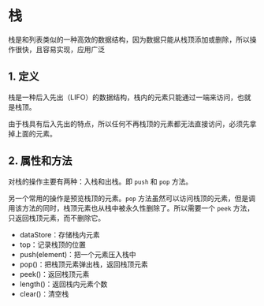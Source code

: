 # 栈

栈是和列表类似的一种高效的数据结构，因为数据只能从栈顶添加或删除，所以操作很快，且容易实现，应用广泛

## 1. 定义

栈是一种后入先出（LIFO）的数据结构，栈内的元素只能通过一端来访问，也就是栈顶。

由于栈具有后入先出的特点，所以任何不再栈顶的元素都无法直接访问，必须先拿掉上面的元素。

## 2. 属性和方法

对栈的操作主要有两种：入栈和出栈。即 `push` 和 `pop` 方法。

另一个常用的操作是预览栈顶的元素。`pop` 方法虽然可以访问栈顶的元素，但是调用该方法的同时，栈顶元素也从栈中被永久性删除了。所以需要一个 `peek` 方法，只返回栈顶元素，而不删除它。

* dataStore：存储栈内元素
* top：记录栈顶的位置
* push\(element\)：把一个元素压入栈中
* pop\(\)：把栈顶元素弹出栈，返回栈顶元素
* peek\(\)：返回栈顶元素
* length\(\)：返回栈内元素个数
* clear\(\)：清空栈

